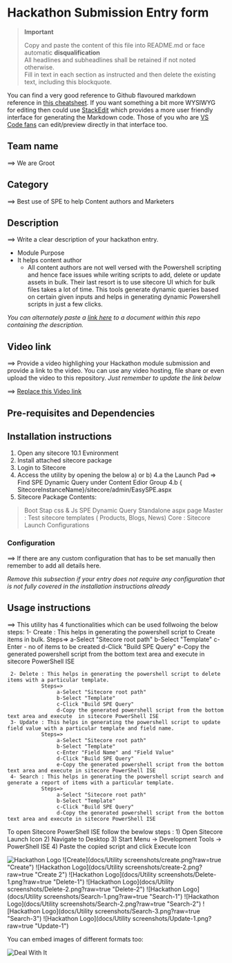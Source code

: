 # Hackathon Submission Entry form

> __Important__  
> 
> Copy and paste the content of this file into README.md or face automatic __disqualification__  
> All headlines and subheadlines shall be retained if not noted otherwise.  
> Fill in text in each section as instructed and then delete the existing text, including this blockquote.

You can find a very good reference to Github flavoured markdown reference in [this cheatsheet](https://github.com/adam-p/markdown-here/wiki/Markdown-Cheatsheet). If you want something a bit more WYSIWYG for editing then could use [StackEdit](https://stackedit.io/app) which provides a more user friendly interface for generating the Markdown code. Those of you who are [VS Code fans](https://code.visualstudio.com/docs/languages/markdown#_markdown-preview) can edit/preview directly in that interface too.

## Team name
⟹ We are Groot

## Category
⟹ Best use of SPE to help Content authors and Marketers

## Description
⟹ Write a clear description of your hackathon entry.  

  - Module Purpose
  - It helps content author
    - All content authors are not well versed with the Powershell scripting and hence face issues while writing scripts
      to add, delete or update assets in bulk. Their last resort is to use sitecore UI which for bulk files takes a lot of time.
      This tools generate dynamic queries based on certain given inputs and helps in generating dynamic Powershell scripts in 
      just a few clicks.

_You can alternately paste a [link here](#docs) to a document within this repo containing the description._

## Video link
⟹ Provide a video highlighing your Hackathon module submission and provide a link to the video. You can use any video hosting, file share or even upload the video to this repository. _Just remember to update the link below_

⟹ [Replace this Video link](#video-link)



## Pre-requisites and Dependencies

## Installation instructions

1. Open any sitecore 10.1 Evnironment
2. Install attached sitecore package
3. Login to Sitecore
4. Access the utility by opening the below a) or b)
4.a the Launch Pad => Find SPE Dynamic Query under Content Edior Group
4.b {​​​​SitecoreInstanceName}​​​​/sitecore/admin/EasySPE.aspx
5. Sitecore Package Contents:
> Boot Stap css & Js
> SPE Dynamic Query Standalone aspx page
> Master : Test sitecore templates ( Products, Blogs, News)
> Core : Sitecore Launch Configurations

### Configuration
⟹ If there are any custom configuration that has to be set manually then remember to add all details here.

_Remove this subsection if your entry does not require any configuration that is not fully covered in the installation instructions already_

## Usage instructions
⟹ This utility has 4 functionalities which can be used follwoing the below steps:
     1- Create : This helps in generating the powershell script to Create items in bulk.
               Steps=>
                    a-Select "Sitecore root path"
                    b-Select "Template"
                    c-Enter - no of items to be created
                    d-Click "Build SPE Query"
                    e-Copy the generated powershell script from the bottom text area and execute in sitecore PowerShell ISE 

     2- Delete : This helps in generating the powershell script to delete items with a particular template.
               Steps=>
                    a-Select "Sitecore root path"
                    b-Select "Template"
                    c-Click "Build SPE Query"
                    d-Copy the generated powershell script from the bottom text area and execute  in sitecore PowerShell ISE
     3- Update : This helps in generating the powershell script to update field value with a particular template and field name.
               Steps=>
                    a-Select "Sitecore root path"
                    b-Select "Template"
                    c-Enter "Field Name" and "Field Value"
                    d-Click "Build SPE Query"
                    e-Copy the generated powershell script from the bottom text area and execute in sitecore PowerShell ISE 
     4- Search : This helps in generating the powershell script search and generate a report of items with a particular template.
               Steps=>
                    a-Select "Sitecore root path"
                    b-Select "Template"
                    c-Click "Build SPE Query"
                    d-Copy the generated powershell script from the bottom text area and execute in sitecore PowerShell ISE    

 To open Sitecore PowerShell ISE follow the bewlow steps :
                        1) Open Sitecore Launch Icon
                        2) Navigate to Desktop
                        3) Start Menu -> Development Tools -> PowerShell ISE
                        4) Paste the copied script and click Execute Icon

![Hackathon Logo](docs/images/hackathon.png?raw=true "Hackathon Logo")
![Create](docs/Utility screenshots/create.png?raw=true "Create")
![Hackathon Logo](docs/Utility screenshots/create-2.png?raw=true "Create 2")
![Hackathon Logo](docs/Utility screenshots/Delete-1.png?raw=true "Delete-1")
![Hackathon Logo](docs/Utility screenshots/Delete-2.png?raw=true "Delete-2")
![Hackathon Logo](docs/Utility screenshots/Search-1.png?raw=true "Search-1")
![Hackathon Logo](docs/Utility screenshots/Search-2.png?raw=true "Search-2")
![Hackathon Logo](docs/Utility screenshots/Search-3.png?raw=true "Search-3")
![Hackathon Logo](docs/Utility screenshots/Update-1.png?raw=true "Update-1")

You can embed images of different formats too:

![Deal With It](docs/images/deal-with-it.gif?raw=true "Deal With It")

